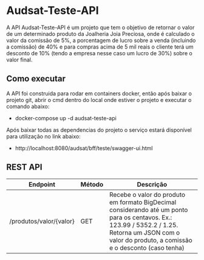 # Audsat-Teste-API
A API Audsat-Teste-API é um projeto que tem o objetivo de retornar o valor de um determinado produto da Joalheria Joia Preciosa, onde é calculado o valor da comissão de 5%, a porcentagem de lucro sobre a venda (incluindo a comissão) de 40% e para compras acima de 5 mil reais o cliente terá um desconto de 10% (tendo a empresa nesse caso um lucro de 30%) sobre o valor final.


## Como executar
A API foi construida para rodar em containers docker, então após baixar o projeto git, abrir o cmd dentro do local onde estiver o projeto e executar o comando abaixo:

  - docker-compose up -d audsat-teste-api
  
Após baixar todas as dependencias do projeto o serviço estará disponível para utilização no link abaixo:

  - http://localhost:8080/audsat/bff/teste/swagger-ui.html



## REST API
| Endpoint | Método| Descrição |
|----------|--------|------------|
| /produtos/valor/{valor} | GET  | Recebe o valor do produto em formato BigDecimal considerando até um ponto para os centavos. Ex.: 123.99 / 5352.2 / 1.25.  Retorna um JSON com o valor do produto, a comissão e o desconto (caso tenha)|

